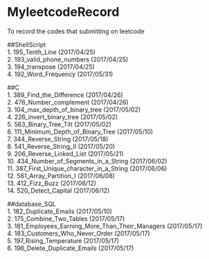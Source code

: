 # MyleetcodeRecord
To record the codes that submitting on leetcode  

##ShellScript  
	1.	 195_Tenth_Line (2017/04/25)  
	2.	 193_valid_phone_numbers (2017/04/25)  
	3.	 194_transpose (2017/04/25)  
	4.	 192_Word_Frequency (2017/05/31)  
  
##C  
	1.	 389_Find_the_Difference (2017/04/26)  
	2.	 476_Number_complement (2017/04/26)  
	3.	 104_max_depth_of_binary_tree (2017/05/02)   
	4.	 226_invert_binary_tree (2017/05/02)   
	5.	 563_Binary_Tree_Tilt (2017/05/02)  
	6.	 111_Minimum_Depth_of_Binary_Tree (2017/05/10)  
	7.	 344_Reverse_String (2017/05/18)  
	8.	 541_Reverse_String_II (2017/05/20)  
	9.	 206_Reverse_Linked_List (2017/05/21)  
	10.	 434_Number_of_Segments_in_a_String (2017/06/02)  
	11.  387_First_Unique_character_in_a_String (2017/06/06)  
	12.  561_Array_Partition_I (2017/06/08)  
	13.  412_Fizz_Buzz (2017/06/12)   
	14.	 520_Detect_Capital (2017/06/12)  
	
##database_SQL  
	1.	 182_Duplicate_Emails (2017/05/10)  
	2.	 175_Combine_Two_Tables (2017/05/17)  
	3.	 181_Employees_Earning_More_Than_Their_Managers (2017/05/17)   
	4.	 183_Customers_Who_Never_Order (2017/05/17)  
	5.	 197_Rising_Temperature (2017/05/17)  
	6.	 196_Delete_Duplicate_Emails (2017/05/17)  

